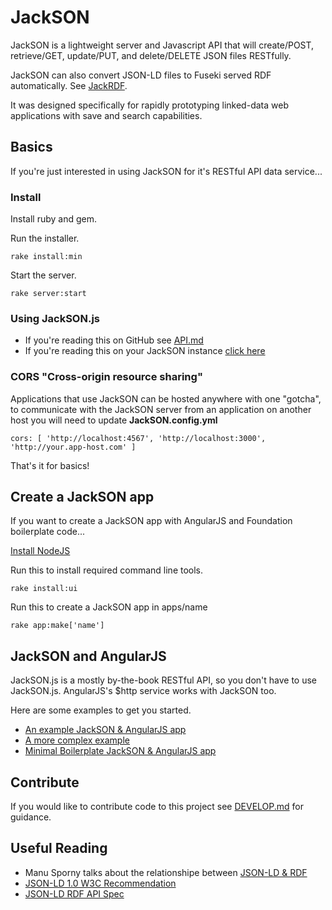 # JackSON
JackSON is a lightweight server and Javascript API that will create/POST, retrieve/GET, update/PUT, and delete/DELETE JSON files RESTfully.

JackSON can also convert JSON-LD files to Fuseki served RDF automatically.
See [JackRDF](http://github.com/caesarfeta/jackrdf).

It was designed specifically for rapidly prototyping linked-data web applications with save and search capabilities.

## Basics
If you're just interested in using JackSON for it's RESTful API data service...

### Install
Install ruby and gem.

Run the installer.

	rake install:min

Start the server.

	rake server:start

### Using  JackSON.js
* If you're reading this on GitHub see [API.md](docs/API.md)
* If you're reading this on your JackSON instance [click here](/api)

### CORS "Cross-origin resource sharing"
Applications that use JackSON can be hosted anywhere with one "gotcha", to communicate with the JackSON server from an application on another host you will need to update **JackSON.config.yml**

	cors: [ 'http://localhost:4567', 'http://localhost:3000', 'http://your.app-host.com' ]

That's it for basics!

## Create a JackSON app
If you want to create a JackSON app with AngularJS and Foundation boilerplate code...

[Install NodeJS](http://nodejs.org/)

Run this to install required command line tools.

	rake install:ui

Run this to create a JackSON app in apps/name

	rake app:make['name']


## JackSON and AngularJS
JackSON.js is a mostly by-the-book RESTful API, so you don't have to use JackSON.js.
AngularJS's $http service works with JackSON too.

Here are some examples to get you started.

* [An example JackSON &amp; AngularJS app](examples/angular/index.html)
* [A more complex example](examples/thesaurus/index.html)
* [Minimal Boilerplate JackSON &amp; AngularJS app](apps/boilerplate/index.html)

## Contribute
If you would like to contribute code to this project see [DEVELOP.md](docs/DEVELOP.md) for guidance.

## Useful Reading
* Manu Sporny talks about the relationshipe between [JSON-LD &amp; RDF](http://manu.sporny.org/2014/json-ld-origins-2/)
* [JSON-LD 1.0 W3C Recommendation](http://www.w3.org/TR/json-ld/)
* [JSON-LD RDF API Spec](http://json-ld.org/spec/latest/json-ld-rdf/)